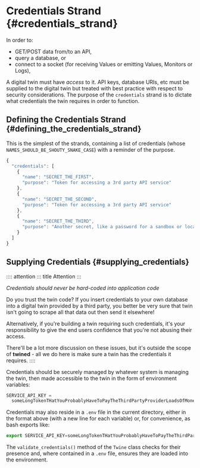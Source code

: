 # Credentials Strand {#credentials_strand}

In order to:

- GET/POST data from/to an API,
- query a database, or
- connect to a socket (for receiving Values or emitting Values, Monitors
  or Logs),

A digital twin must have _access_ to it. API keys, database URIs, etc
must be supplied to the digital twin but treated with best practice with
respect to security considerations. The purpose of the `credentials`
strand is to dictate what credentials the twin requires in order to
function.

## Defining the Credentials Strand {#defining_the_credentials_strand}

This is the simplest of the strands, containing a list of credentials
(whose `NAMES_SHOULD_BE_SHOUTY_SNAKE_CASE`) with a reminder of the
purpose.

```javascript
{
  "credentials": [
    {
      "name": "SECRET_THE_FIRST",
      "purpose": "Token for accessing a 3rd party API service"
    },
    {
      "name": "SECRET_THE_SECOND",
      "purpose": "Token for accessing a 3rd party API service"
    },
    {
      "name": "SECRET_THE_THIRD",
      "purpose": "Another secret, like a password for a sandbox or local database"
    }
  ]
}
```

## Supplying Credentials {#supplying_credentials}

:::: attention
::: title
Attention
:::

_Credentials should never be hard-coded into application code_

Do you trust the twin code? If you insert credentials to your own
database into a digital twin provided by a third party, you better be
very sure that twin isn\'t going to scrape all that data out then send
it elsewhere!

Alternatively, if you\'re building a twin requiring such credentials,
it\'s your responsibility to give the end users confidence that you\'re
not abusing their access.

There\'ll be a lot more discussion on these issues, but it\'s outside
the scope of **twined** - all we do here is make sure a twin has the
credentials it requires.
::::

Credentials should be securely managed by whatever system is managing
the twin, then made accessible to the twin in the form of environment
variables:

```javascript
SERVICE_API_KEY =
  someLongTokenTHatYouProbablyHaveToPayTheThirdPartyProviderLoadsOfMoneyFor;
```

Credentials may also reside in a `.env` file in the current directory,
either in the format above (with a new line for each variable) or, for
convenience, as bash exports like:

```javascript
export SERVICE_API_KEY=someLongTokenTHatYouProbablyHaveToPayTheThirdPartyProviderLoadsOfMoneyFor
```

The `validate_credentials()` method of the `Twine` class checks for
their presence and, where contained in a `.env` file, ensures they are
loaded into the environment.
